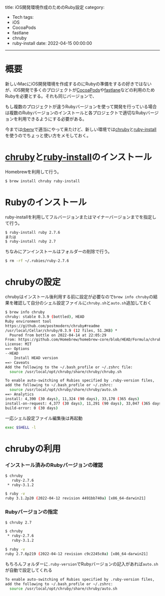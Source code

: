 title: iOS開発環境作成のためのRuby設定
category:
  - Tech
tags:
  - iOS
  - CocoaPods
  - fastlane
  - chruby
  - ruby-install
date: 2022-04-15 00:00:00
---

# 概要

新しいMacにiOS開発環境を作成するのにRubyの準備をするの好きではないが、iOS開発で多くのプロジェクトが[CocoaPods](https://cocoapods.org/)や[fastlane](https://docs.fastlane.tools/)などの利用のためRubyを必要とする。それも同じバージョンで、

もし複数のプロジェクトが違うRubyバージョンを使って開発を行っている場合は複数のRubyバージョンのインストールと各プロジェクトで適切なRubyバージョンを利用できるようにする必要がある。

今までは[rbenv](https://github.com/rbenv/rbenv)で適当にやって来たけど、新しい環境では[chruby](https://github.com/postmodern/chruby/)と[ruby-install](https://github.com/postmodern/ruby-install/)を使うのでちょっと使い方をメモしておく。


# [chruby](https://github.com/postmodern/chruby/)と[ruby-install](https://github.com/postmodern/ruby-install/)のインストール

Homebrewを利用して行う。
```bash
$ brew install chruby ruby-install
```

# Rubyのインストール

ruby-installを利用してフルバージョンまたはマイナーバージョンまでを指定して行う。

```bash
$ ruby-install ruby 2.7.6
または
$ ruby-install ruby 2.7
```

ちなみにアンインストールはフォルダーの削除で行う。

```bash
$ rm -rf ~/.rubies/ruby-2.7.6
```

# chrubyの設定

chrubyはインストール後利用する前に設定が必要なので`brew info chruby`の結果を確認して自分のシェル設定ファイルに`chruby.sh`と`auto.sh`追加しておく

```bash
$ brew info chruby
chruby: stable 0.3.9 (bottled), HEAD
Ruby environment tool
https://github.com/postmodern/chruby#readme
/usr/local/Cellar/chruby/0.3.9 (12 files, 51.2KB) *
  Poured from bottle on 2022-04-14 at 22:05:29
From: https://github.com/Homebrew/homebrew-core/blob/HEAD/Formula/chruby.rb
License: MIT
==> Options
--HEAD
	Install HEAD version
==> Caveats
Add the following to the ~/.bash_profile or ~/.zshrc file:
  source /usr/local/opt/chruby/share/chruby/chruby.sh

To enable auto-switching of Rubies specified by .ruby-version files,
add the following to ~/.bash_profile or ~/.zshrc:
  source /usr/local/opt/chruby/share/chruby/auto.sh
==> Analytics
install: 4,390 (30 days), 11,324 (90 days), 33,170 (365 days)
install-on-request: 4,377 (30 days), 11,291 (90 days), 33,047 (365 days)
build-error: 0 (30 days)
```

一応シェル設定ファイル編集後は再起動
```bash
exec $SHELL -l
```


# chrubyの利用

### インストール済みのRubyバージョンの確認

```bash
$ chruby
   ruby-2.7.6
 * ruby-3.1.2

$ ruby -v
ruby 3.1.2p20 (2022-04-12 revision 4491bb740a) [x86_64-darwin21]
```

### Rubyバージョンの指定

```bash
$ chruby 2.7

$ chruby
 * ruby-2.7.6
   ruby-3.1.2

$ ruby -v
ruby 2.7.6p219 (2022-04-12 revision c9c2245c0a) [x86_64-darwin21]
```

もちろんフォルダーに`.ruby-version`でRubyバージョンの記入があれば`auto.sh`が自動で設定してくれる
```bash
To enable auto-switching of Rubies specified by .ruby-version files,
add the following to ~/.bash_profile or ~/.zshrc:
  source /usr/local/opt/chruby/share/chruby/auto.sh
```